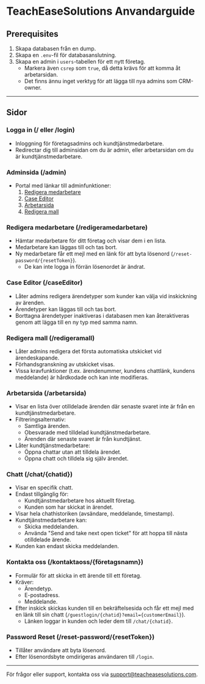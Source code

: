 # TeachEaseSolutions Anvandarguide

## Prerequisites
1. Skapa databasen från en dump.
2. Skapa en `.env`-fil för databasanslutning.
3. Skapa en admin i `users`-tabellen för ett nytt företag.
   - Markera även `csrep` som `true`, då detta krävs för att komma åt arbetarsidan.
   - Det finns ännu inget verktyg för att lägga till nya admins som CRM-owner.

---

## Sidor

### Logga in (/ eller /login)
- Inloggning för företagsadmins och kundtjänstmedarbetare.
- Redirectar dig till adminsidan om du är admin, eller arbetarsidan om du är kundtjänstmedarbetare.

### Adminsida (/admin)
- Portal med länkar till adminfunktioner:
  1. [Redigera medarbetare](/redigeramedarbetare)
  2. [Case Editor](/caseEditor)
  3. [Arbetarsida](/arbetarsida)
  4. [Redigera mall](/redigeramall)

### Redigera medarbetare (/redigeramedarbetare)
- Hämtar medarbetare för ditt företag och visar dem i en lista.
- Medarbetare kan läggas till och tas bort.
- Ny medarbetare får ett mejl med en länk för att byta lösenord (`/reset-password/{resetToken}`).
  - De kan inte logga in förrän lösenordet är ändrat.

### Case Editor (/caseEditor)
- Låter admins redigera ärendetyper som kunder kan välja vid inskickning av ärenden.
- Ärendetyper kan läggas till och tas bort.
- Borttagna ärendetyper inaktiveras i databasen men kan återaktiveras genom att lägga till en ny typ med samma namn.

### Redigera mall (/redigeramall)
- Låter admins redigera det första automatiska utskicket vid ärendeskapande.
- Förhandsgranskning av utskicket visas.
- Vissa kravfunktioner (t.ex. ärendenummer, kundens chattlänk, kundens meddelande) är hårdkodade och kan inte modifieras.

### Arbetarsida (/arbetarsida)
- Visar en lista över otilldelade ärenden där senaste svaret inte är från en kundtjänstmedarbetare.
- Filtreringsalternativ:
  - Samtliga ärenden.
  - Obesvarade med tilldelad kundtjänstmedarbetare.
  - Ärenden där senaste svaret är från kundtjänst.
- Låter kundtjänstmedarbetare:
  - Öppna chattar utan att tilldela ärendet.
  - Öppna chatt och tilldela sig själv ärendet.

### Chatt (/chat/{chatid})
- Visar en specifik chatt.
- Endast tillgänglig för:
  - Kundtjänstmedarbetare hos aktuellt företag.
  - Kunden som har skickat in ärendet.
- Visar hela chathistoriken (avsändare, meddelande, timestamp).
- Kundtjänstmedarbetare kan:
  - Skicka meddelanden.
  - Använda "Send and take next open ticket" för att hoppa till nästa otilldelade ärende.
- Kunden kan endast skicka meddelanden.

### Kontakta oss (/kontaktaoss/{företagsnamn})
- Formulär för att skicka in ett ärende till ett företag.
- Kräver:
  - Ärendetyp.
  - E-postadress.
  - Meddelande.
- Efter inskick skickas kunden till en bekräftelsesida och får ett mejl med en länk till sin chatt (`/guestlogin/{chatid}?email={customerEmail}`).
  - Länken loggar in kunden och leder dem till `/chat/{chatid}`.

### Password Reset (/reset-password/{resetToken})
- Tillåter användare att byta lösenord.
- Efter lösenordsbyte omdirigeras användaren till `/login`.

---

För frågor eller support, kontakta oss via [support@teacheasesolutions.com](mailto:support@teacheasesolutions.com).

